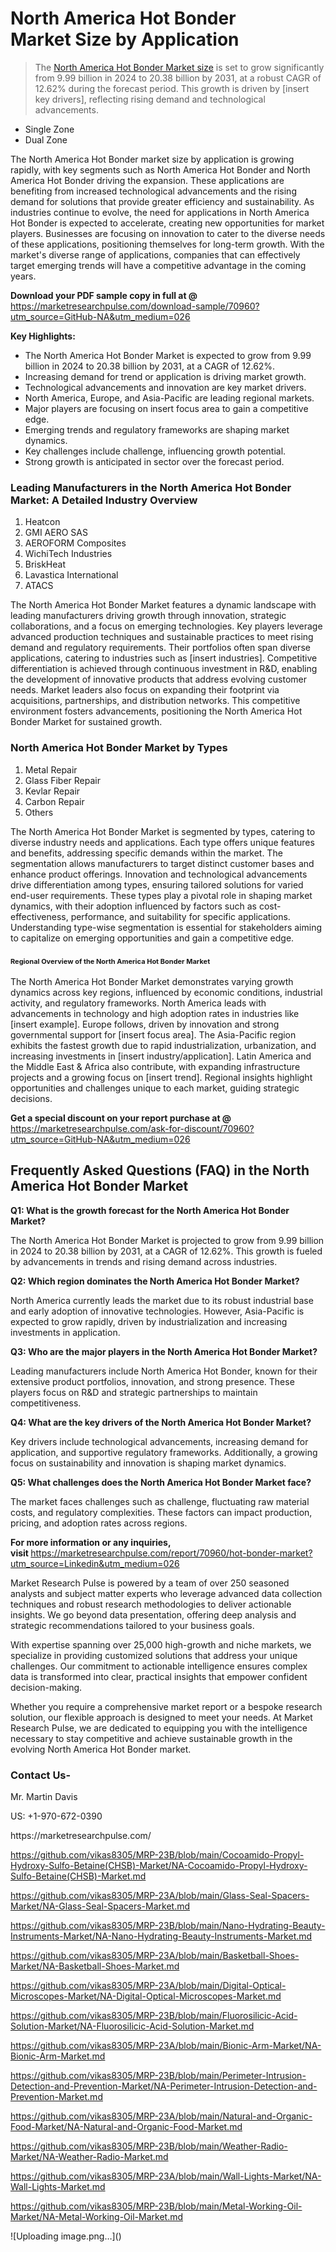 
<h1>North America Hot Bonder Market&nbsp;Size by Application</h1><blockquote><p>The <a href="https://marketresearchpulse.com/download-sample/70960?utm_source=GitHub-NA&amp;utm_medium=026">North America Hot Bonder Market size</a> is set to grow significantly from 9.99 billion in 2024 to 20.38 billion by 2031, at a robust CAGR of 12.62% during the forecast period. This growth is driven by [insert key drivers], reflecting rising demand and technological advancements.</p></blockquote><ul><li>Single Zone<li> Dual Zone</li></ul><p>The North America Hot Bonder market size by application is growing rapidly, with key segments such as North America Hot Bonder and North America Hot Bonder driving the expansion. These applications are benefiting from increased technological advancements and the rising demand for solutions that provide greater efficiency and sustainability. As industries continue to evolve, the need for applications in North America Hot Bonder is expected to accelerate, creating new opportunities for market players. Businesses are focusing on innovation to cater to the diverse needs of these applications, positioning themselves for long-term growth. With the market's diverse range of applications, companies that can effectively target emerging trends will have a competitive advantage in the coming years.</p><p><strong>Download your PDF sample copy in full at @ </strong><a href="https://marketresearchpulse.com/download-sample/70960?utm_source=GitHub-NA&amp;utm_medium=026">https://marketresearchpulse.com/download-sample/70960?utm_source=GitHub-NA&amp;utm_medium=026</a></p><p><strong>Key Highlights: </strong></p><ul><li>The North America Hot Bonder Market is expected to grow from 9.99 billion in 2024 to 20.38 billion by 2031, at a CAGR of 12.62%.</li><li>Increasing demand for trend or application is driving market growth.</li><li>Technological advancements and innovation are key market drivers.</li><li>North America, Europe, and Asia-Pacific are leading regional markets.</li><li>Major players are focusing on insert focus area to gain a competitive edge.</li><li>Emerging trends and regulatory frameworks are shaping market dynamics.</li><li>Key challenges include challenge, influencing growth potential.</li><li>Strong growth is anticipated in sector over the forecast period.</li></ul><h3>Leading Manufacturers in the North America Hot Bonder Market: A Detailed Industry Overview</h3><ol><li>Heatcon</li><li>GMI AERO SAS</li><li>AEROFORM Composites</li><li>WichiTech Industries</li><li>BriskHeat</li><li>Lavastica International</li><li>ATACS</li></ol><div class="flex max-w-full flex-col flex-grow"><div class="min-h-8 text-message flex w-full flex-col items-end gap-2 whitespace-normal break-words [.text-message+&amp;]:mt-5" dir="auto" data-message-author-role="assistant" data-message-id="fd8432e4-4910-450d-b182-61b7bfb0a01f" data-message-model-slug="gpt-4o"><div class="flex w-full flex-col gap-1 empty:hidden first:pt-[3px]"><div class="markdown prose w-full break-words dark:prose-invert light"><p>The North America Hot Bonder Market features a dynamic landscape with leading manufacturers driving growth through innovation, strategic collaborations, and a focus on emerging technologies. Key players leverage advanced production techniques and sustainable practices to meet rising demand and regulatory requirements. Their portfolios often span diverse applications, catering to industries such as [insert industries]. Competitive differentiation is achieved through continuous investment in R&amp;D, enabling the development of innovative products that address evolving customer needs. Market leaders also focus on expanding their footprint via acquisitions, partnerships, and distribution networks. This competitive environment fosters advancements, positioning the North America Hot Bonder Market for sustained growth.</p></div></div></div></div><h3>North America Hot Bonder Market by Types</h3><ol><li>Metal Repair<li> Glass Fiber Repair<li> Kevlar Repair<li> Carbon Repair<li> Others</li></ol><div class="flex max-w-full flex-col flex-grow"><div class="min-h-8 text-message flex w-full flex-col items-end gap-2 whitespace-normal break-words [.text-message+&amp;]:mt-5" dir="auto" data-message-author-role="assistant" data-message-id="084470be-0bb7-4664-bddf-5156b4f41249" data-message-model-slug="gpt-4o-mini"><div class="flex w-full flex-col gap-1 empty:hidden first:pt-[3px]"><div class="markdown prose w-full break-words dark:prose-invert light"><p>The North America Hot Bonder Market is segmented by types, catering to diverse industry needs and applications. Each type offers unique features and benefits, addressing specific demands within the market. The segmentation allows manufacturers to target distinct customer bases and enhance product offerings. Innovation and technological advancements drive differentiation among types, ensuring tailored solutions for varied end-user requirements. These types play a pivotal role in shaping market dynamics, with their adoption influenced by factors such as cost-effectiveness, performance, and suitability for specific applications. Understanding type-wise segmentation is essential for stakeholders aiming to capitalize on emerging opportunities and gain a competitive edge.</p></div></div></div></div><h3><span style="font-size: 11px;">Regional Overview of the North America Hot Bonder Market</span></h3><div class="flex max-w-full flex-col flex-grow"><div class="min-h-8 text-message flex w-full flex-col items-end gap-2 whitespace-normal break-words [.text-message+&amp;]:mt-5" dir="auto" data-message-author-role="assistant" data-message-id="e9038762-ce64-4e30-91c9-9bd413514231" data-message-model-slug="gpt-4o-mini"><div class="flex w-full flex-col gap-1 empty:hidden first:pt-[3px]"><div class="markdown prose w-full break-words dark:prose-invert light"><p>The North America Hot Bonder Market demonstrates varying growth dynamics across key regions, influenced by economic conditions, industrial activity, and regulatory frameworks. North America leads with advancements in technology and high adoption rates in industries like [insert example]. Europe follows, driven by innovation and strong governmental support for [insert focus area]. The Asia-Pacific region exhibits the fastest growth due to rapid industrialization, urbanization, and increasing investments in [insert industry/application]. Latin America and the Middle East &amp; Africa also contribute, with expanding infrastructure projects and a growing focus on [insert trend]. Regional insights highlight opportunities and challenges unique to each market, guiding strategic decisions.</p></div></div></div></div><p><strong>Get a special discount on your report purchase at @ </strong><a href="https://marketresearchpulse.com/ask-for-discount/70960?utm_source=GitHub-NA&amp;utm_medium=026">https://marketresearchpulse.com/ask-for-discount/70960?utm_source=GitHub-NA&amp;utm_medium=026</a></p><h2>Frequently Asked Questions (FAQ) in the North America Hot Bonder Market</h2><p><strong>Q1: What is the growth forecast for the North America Hot Bonder Market?</strong></p><p>The North America Hot Bonder Market is projected to grow from 9.99 billion in 2024 to 20.38 billion by 2031, at a CAGR of 12.62%. This growth is fueled by advancements in trends and rising demand across industries.</p><p><strong>Q2: Which region dominates the North America Hot Bonder Market?</strong></p><p>North America currently leads the market due to its robust industrial base and early adoption of innovative technologies. However, Asia-Pacific is expected to grow rapidly, driven by industrialization and increasing investments in application.</p><p><strong>Q3: Who are the major players in the North America Hot Bonder Market?</strong></p><p>Leading manufacturers include North America Hot Bonder, known for their extensive product portfolios, innovation, and strong presence. These players focus on R&amp;D and strategic partnerships to maintain competitiveness.</p><p><strong>Q4: What are the key drivers of the North America Hot Bonder Market?</strong></p><p>Key drivers include technological advancements, increasing demand for application, and supportive regulatory frameworks. Additionally, a growing focus on sustainability and innovation is shaping market dynamics.</p><p><strong>Q5: What challenges does the North America Hot Bonder Market face?</strong></p><p>The market faces challenges such as challenge, fluctuating raw material costs, and regulatory complexities. These factors can impact production, pricing, and adoption rates across regions.</p><p><strong>For more information or any inquiries, visit&nbsp;</strong><a href="https://marketresearchpulse.com/report/70960/hot-bonder-market?utm_source=Linkedin&utm_medium=026">https://marketresearchpulse.com/report/70960/hot-bonder-market?utm_source=Linkedin&utm_medium=026</a></p><p>Market Research Pulse is powered by a team of over 250 seasoned analysts and subject matter experts who leverage advanced data collection techniques and robust research methodologies to deliver actionable insights. We go beyond data presentation, offering deep analysis and strategic recommendations tailored to your business goals.</p><p>With expertise spanning over 25,000 high-growth and niche markets, we specialize in providing customized solutions that address your unique challenges. Our commitment to actionable intelligence ensures complex data is transformed into clear, practical insights that empower confident decision-making.</p><p>Whether you require a comprehensive market report or a bespoke research solution, our flexible approach is designed to meet your needs. At Market Research Pulse, we are dedicated to equipping you with the intelligence necessary to stay competitive and achieve sustainable growth in the evolving North America Hot Bonder market.</p><h3><strong>Contact Us-</strong></h3><p>Mr. Martin Davis</p><p>US: +1-970-672-0390</p><p>https://marketresearchpulse.com/</p><p><a href="https://github.com/vikas8305/MRP-23B/blob/main/Cocoamido-Propyl-Hydroxy-Sulfo-Betaine(CHSB)-Market/NA-Cocoamido-Propyl-Hydroxy-Sulfo-Betaine(CHSB)-Market.md">https://github.com/vikas8305/MRP-23B/blob/main/Cocoamido-Propyl-Hydroxy-Sulfo-Betaine(CHSB)-Market/NA-Cocoamido-Propyl-Hydroxy-Sulfo-Betaine(CHSB)-Market.md</a></p><p><a href="https://github.com/vikas8305/MRP-23A/blob/main/Glass-Seal-Spacers-Market/NA-Glass-Seal-Spacers-Market.md">https://github.com/vikas8305/MRP-23A/blob/main/Glass-Seal-Spacers-Market/NA-Glass-Seal-Spacers-Market.md</a></p><p><a href="https://github.com/vikas8305/MRP-23B/blob/main/Nano-Hydrating-Beauty-Instruments-Market/NA-Nano-Hydrating-Beauty-Instruments-Market.md">https://github.com/vikas8305/MRP-23B/blob/main/Nano-Hydrating-Beauty-Instruments-Market/NA-Nano-Hydrating-Beauty-Instruments-Market.md</a></p><p><a href="https://github.com/vikas8305/MRP-23A/blob/main/Basketball-Shoes-Market/NA-Basketball-Shoes-Market.md">https://github.com/vikas8305/MRP-23A/blob/main/Basketball-Shoes-Market/NA-Basketball-Shoes-Market.md</a></p><p><a href="https://github.com/vikas8305/MRP-23A/blob/main/Digital-Optical-Microscopes-Market/NA-Digital-Optical-Microscopes-Market.md">https://github.com/vikas8305/MRP-23A/blob/main/Digital-Optical-Microscopes-Market/NA-Digital-Optical-Microscopes-Market.md</a></p><p><a href="https://github.com/vikas8305/MRP-23B/blob/main/Fluorosilicic-Acid-Solution-Market/NA-Fluorosilicic-Acid-Solution-Market.md">https://github.com/vikas8305/MRP-23B/blob/main/Fluorosilicic-Acid-Solution-Market/NA-Fluorosilicic-Acid-Solution-Market.md</a></p><p><a href="https://github.com/vikas8305/MRP-23A/blob/main/Bionic-Arm-Market/NA-Bionic-Arm-Market.md">https://github.com/vikas8305/MRP-23A/blob/main/Bionic-Arm-Market/NA-Bionic-Arm-Market.md</a></p><p><a href="https://github.com/vikas8305/MRP-23B/blob/main/Perimeter-Intrusion-Detection-and-Prevention-Market/NA-Perimeter-Intrusion-Detection-and-Prevention-Market.md">https://github.com/vikas8305/MRP-23B/blob/main/Perimeter-Intrusion-Detection-and-Prevention-Market/NA-Perimeter-Intrusion-Detection-and-Prevention-Market.md</a></p><p><a href="https://github.com/vikas8305/MRP-23A/blob/main/Natural-and-Organic-Food-Market/NA-Natural-and-Organic-Food-Market.md">https://github.com/vikas8305/MRP-23A/blob/main/Natural-and-Organic-Food-Market/NA-Natural-and-Organic-Food-Market.md</a></p><p><a href="https://github.com/vikas8305/MRP-23B/blob/main/Weather-Radio-Market/NA-Weather-Radio-Market.md">https://github.com/vikas8305/MRP-23B/blob/main/Weather-Radio-Market/NA-Weather-Radio-Market.md</a></p><p><a href="https://github.com/vikas8305/MRP-23A/blob/main/Wall-Lights-Market/NA-Wall-Lights-Market.md">https://github.com/vikas8305/MRP-23A/blob/main/Wall-Lights-Market/NA-Wall-Lights-Market.md</a></p><p><a href="https://github.com/vikas8305/MRP-23B/blob/main/Metal-Working-Oil-Market/NA-Metal-Working-Oil-Market.md">https://github.com/vikas8305/MRP-23B/blob/main/Metal-Working-Oil-Market/NA-Metal-Working-Oil-Market.md</a></p>
![Uploading image.png…]()

